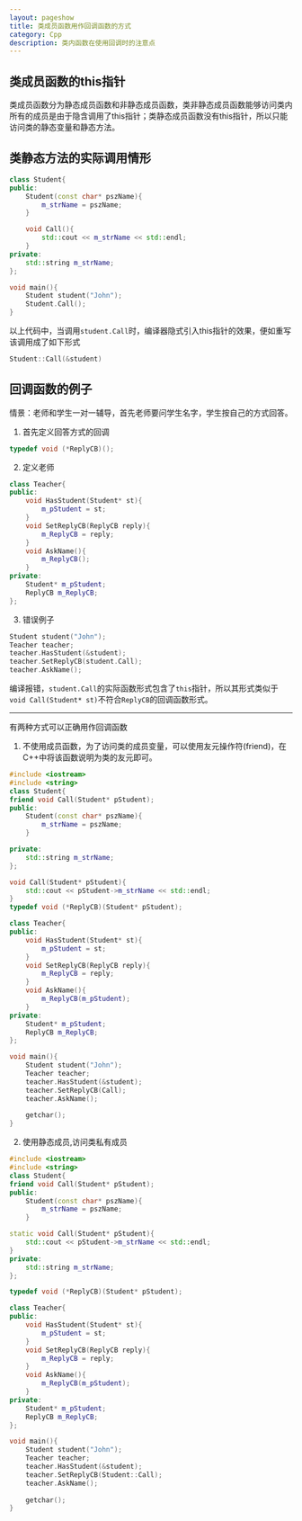 ```yaml
---
layout: pageshow
title: 类成员函数用作回调函数的方式
category: Cpp
description: 类内函数在使用回调时的注意点
---
```


## 类成员函数的this指针
类成员函数分为静态成员函数和非静态成员函数，类非静态成员函数能够访问类内所有的成员是由于隐含调用了this指针；类静态成员函数没有this指针，所以只能访问类的静态变量和静态方法。
## 类静态方法的实际调用情形
```c++
class Student{
public:
    Student(const char* pszName){
        m_strName = pszName;
    }

    void Call(){
        std::cout << m_strName << std::endl;
    }
private:
    std::string m_strName;
};

void main(){
    Student student("John");
    Student.Call();
}
```
以上代码中，当调用`student.Call`时，编译器隐式引入this指针的效果，便如重写该调用成了如下形式
```c++
Student::Call(&student)
```
## 回调函数的例子
情景：老师和学生一对一辅导，首先老师要问学生名字，学生按自己的方式回答。
1. 首先定义回答方式的回调
```c++
typedef void (*ReplyCB)();
```
2. 定义老师
```c++
class Teacher{
public:
    void HasStudent(Student* st){
        m_pStudent = st;
    }
    void SetReplyCB(ReplyCB reply){
        m_ReplyCB = reply;
    }
    void AskName(){
        m_ReplyCB();
    }
private:
    Student* m_pStudent;
    ReplyCB m_ReplyCB;
};
```
3. 错误例子
```c++
Student student("John");
Teacher teacher;
teacher.HasStudent(&student);
teacher.SetReplyCB(student.Call);
teacher.AskName();
``` 
编译报错，`student.Call`的实际函数形式包含了`this`指针，所以其形式类似于`void Call(Student* st)`不符合`ReplyCB`的回调函数形式。

***

有两种方式可以正确用作回调函数
1. 不使用成员函数，为了访问类的成员变量，可以使用友元操作符(friend)，在C++中将该函数说明为类的友元即可。 

```c++
#include <iostream>
#include <string>
class Student{
friend void Call(Student* pStudent);
public:
	Student(const char* pszName){
		m_strName = pszName;
	}

private:
	std::string m_strName;
};

void Call(Student* pStudent){
	std::cout << pStudent->m_strName << std::endl;
}
typedef void (*ReplyCB)(Student* pStudent);

class Teacher{
public:
	void HasStudent(Student* st){
		m_pStudent = st;
	}
	void SetReplyCB(ReplyCB reply){
		m_ReplyCB = reply;
	}
	void AskName(){
		m_ReplyCB(m_pStudent);
	}
private:
	Student* m_pStudent;
	ReplyCB m_ReplyCB;
};

void main(){
	Student student("John");
	Teacher teacher;
	teacher.HasStudent(&student);
	teacher.SetReplyCB(Call);
	teacher.AskName();
	
	getchar();
}
```
2. 使用静态成员,访问类私有成员
```c++
#include <iostream>
#include <string>
class Student{
friend void Call(Student* pStudent);
public:
	Student(const char* pszName){
		m_strName = pszName;
	}

static void Call(Student* pStudent){
	std::cout << pStudent->m_strName << std::endl;
}
private:
	std::string m_strName;
};

typedef void (*ReplyCB)(Student* pStudent);

class Teacher{
public:
	void HasStudent(Student* st){
		m_pStudent = st;
	}
	void SetReplyCB(ReplyCB reply){
		m_ReplyCB = reply;
	}
	void AskName(){
		m_ReplyCB(m_pStudent);
	}
private:
	Student* m_pStudent;
	ReplyCB m_ReplyCB;
};

void main(){
	Student student("John");
	Teacher teacher;
	teacher.HasStudent(&student);
	teacher.SetReplyCB(Student::Call);
	teacher.AskName();
	
	getchar();
}
```
